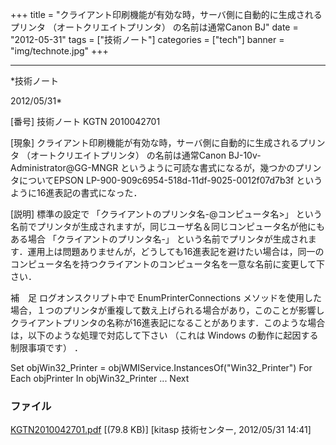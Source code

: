﻿+++
title = "クライアント印刷機能が有効な時，サーバ側に自動的に生成されるプリンタ （オートクリエイトプリンタ） の名前は通常Canon BJ"
date = "2012-05-31"
tags = ["技術ノート"]
categories = ["tech"]
banner = "img/technote.jpg"
+++

-----------------------------------------------------------------------------------------------------------------------------

*技術ノート

2012/05/31*


[番号]
技術ノート KGTN 2010042701

[現象]
クライアント印刷機能が有効な時，サーバ側に自動的に生成されるプリンタ
（オートクリエイトプリンタ） の名前は通常Canon
BJ-10v-Administrator@GG-MNGR
というように可読な書式になるが，幾つかのプリンタについてEPSON
LP-900-909c6954-518d-11df-9025-0012f07d7b3f
というように16進表記の書式になった．

[説明]
標準の設定で 「クライアントのプリンタ名-@コンピュータ名>」
という名前でプリンタが生成されますが，同じユーザ名＆同じコンピュータ名が他にもある場合
「クライアントのプリンタ名-」
という名前でプリンタが生成されます．運用上は問題ありませんが，どうしても16進表記を避けたい場合は，同一のコンピュータ名を持つクライアントのコンピュータ名を一意な名前に変更して下さい．

補　足
ログオンスクリプト中で EnumPrinterConnections
メソッドを使用した場合，１つのプリンタが重複して数え上げられる場合があり，このことが影響しクライアントプリンタの名称が16進表記になることがあります．このような場合は，以下のような処理で対応して下さい
（これは Windows の動作に起因する制限事項です） ．

Set objWin32_Printer = objWMIService.InstancesOf("Win32_Printer")
For Each objPrinter In objWin32_Printer
...
Next


### ファイル

 
 


[KGTN2010042701.pdf](http://techreport.kitasp.net/attachments/download/156/KGTN2010042701.pdf)
 [(79.8 KB)] [kitasp 技術センター, 2012/05/31
14:41]


 


 


